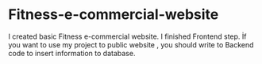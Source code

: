 # Fitness-e-commercial-website
I created basic Fitness e-commercial website. I finished Frontend step. İf you want to use my project to public website , you should write to Backend code to insert information to database.
